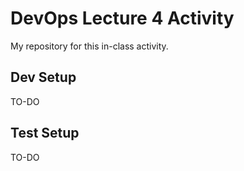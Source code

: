 # DevOps Lecture 4 Activity

My repository for this in-class activity.

## Dev Setup

TO-DO

## Test Setup

TO-DO